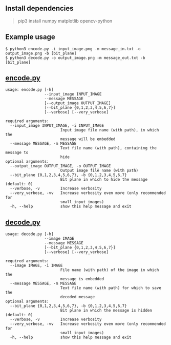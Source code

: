 ## Install dependencies
> pip3 install numpy matplotlib opencv-python
## Example usage
`$ python3 encode.py -i input_image.png -m message_in.txt -o output_image.png -b [bit_plane]`  
`$ python3 decode.py -o output_image.png -m message_out.txt -b [bit_plane]`
## [encode.py](https://github.com/laurelkeys/image-processing/blob/master/assignment-4/encode.py)
```
usage: encode.py [-h]
                 --input_image INPUT_IMAGE
                 --message MESSAGE
                 [--output_image OUTPUT_IMAGE]
                 [--bit_plane {0,1,2,3,4,5,6,7}]
                 [--verbose] [--very_verbose]

required arguments:
  --input_image INPUT_IMAGE, -i INPUT_IMAGE
                        Input image file name (with path), in which the
                        message will be embedded
  --message MESSAGE, -m MESSAGE
                        Text file name (with path), containing the message to
                        hide
optional arguments:
  --output_image OUTPUT_IMAGE, -o OUTPUT_IMAGE
                        Output image file name (with path)
  --bit_plane {0,1,2,3,4,5,6,7}, -b {0,1,2,3,4,5,6,7}
                        Bit plane in which to hide the message (default: 0)
  --verbose, -v         Increase verbosity
  --very_verbose, -vv   Increase verbosity even more (only recommended for
                        small input images)
  -h, --help            show this help message and exit
```
## [decode.py](https://github.com/laurelkeys/image-processing/blob/master/assignment-4/decode.py)
```
usage: decode.py [-h]
                 --image IMAGE
                 --message MESSAGE
                 [--bit_plane {0,1,2,3,4,5,6,7}]
                 [--verbose] [--very_verbose]

required arguments:
  --image IMAGE, -i IMAGE
                        File name (with path) of the image in which the
                        message is embedded
  --message MESSAGE, -m MESSAGE
                        Text file name (with path) for which to save the
                        decoded message
optional arguments:
  --bit_plane {0,1,2,3,4,5,6,7}, -b {0,1,2,3,4,5,6,7}
                        Bit plane in which the message is hidden (default: 0)
  --verbose, -v         Increase verbosity
  --very_verbose, -vv   Increase verbosity even more (only recommended for
                        small input images)
  -h, --help            show this help message and exit
```
